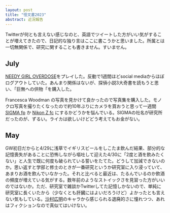 ```yaml
---
layout: post
title: "怪文書2023"
abstract: 近況報告
---
```


Twitterが何とも言えない感じなのと、英語でツイートした方がいい気がすることが増えてきたので、日記的な独り言はここに書こうかと思いました。所属とは一切無関係で、研究に関することも書きません。すいません。

## July

[NEEDY GIRL OVERDOSE](https://whysoserious.jp/needy/)をプレイした。反動で1週間ほどsocial mediaからほぼログアウトしていた。あんまり関係はないが、探偵小説3大奇書を読もうと思い、「巨無への供物「を購入した。

Francesca Woodman の写真を見かけて良かったので写真集を購入した。モノクロ写真を撮りたくなったので約10年ぶりにカメラを買おうと思って一週間 [SIGMA fp](https://www.sigma-global.com/jp/cameras/fp/) か [Nikon Z fc](https://www.nikon-image.com/products/mirrorless/lineup/z_fc/) にするかどうかを悩んでいる。SIGMAの社名が研究所だったのが、ずるい。ライカは欲しいけどどう考えてもお金がない。

## May

GW初日だからと4/29に浅草でイギリスビールをしこたま飲んだ結果、部分的な記憶喪失があることに恐怖しながら嘔吐して迎えた4/30に「2度と酒を飲みたくない」と人生で既に何度も破られている誓いをたてた。どうして加減できないのか。思い返すと学部と修士のときが一番研究というか研究室に入り浸っていて、あまりお酒を飲んでいなかった。それと比べると最近は、たるんでいるのか飲酒の頻度が増えている気がする。数年前のようなストイックさを見習った方がいいのではないか。ただ、研究室で雑談かTwitterしてた記憶しかないので、単純に研究室に長くいたから（少なくとも肝臓にはよいだろうけど）よかったとも言えない気もしている。[沙村広明](https://ja.wikipedia.org/wiki/%E6%B2%99%E6%9D%91%E5%BA%83%E6%98%8E)のキャラから感じられる退廃的さに憧れつつ、あれはフィクションなので真似てはいけない。
